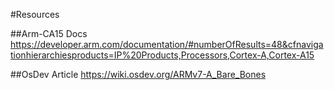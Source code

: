 #Resources 

##Arm-CA15 Docs
https://developer.arm.com/documentation/#numberOfResults=48&cfnavigationhierarchiesproducts=IP%20Products,Processors,Cortex-A,Cortex-A15

##OsDev Article
https://wiki.osdev.org/ARMv7-A_Bare_Bones
